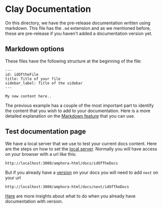 # Clay Documentation

On this directory, we have the pre-release documentation written using markdown. This file has the `.md` extension and as we mentioned before, these are pre-release if you haven't added a documentation version yet.

## Markdown options

These files have the following structure at the beginning of the file:

```
---
id: idOftheFile
title: Title of your file
sidebar_label: Title of the sidebar
---

My new content here..
```

The previous example has a couple of the most important part to identify the content that you wish to add to your documentation. Here is a more detailed explanation on the [Markdown feature](https://docusaurus.io/docs/en/doc-markdown) that you can use.

## Test documentation page

We have a local server that we use to test your current docs content. Here are the steps on how to set the [local server](https://github.com/clay/amphora-html/tree/master/website#run-the-local-server). Normally you will have access on your browser with a url like this:

`http://localhost:3000/amphora-html/docs/idOfTheDocs`

But if you already have a [version](https://github.com/clay/amphora-html/tree/master/website#versioning-the-code) on your docs you will need to add `next` on your url

`http://localhost:3000/amphora-html/docs/next/idOfTheDocs`

[Here](https://docusaurus.io/docs/en/versioning) are more insights about what to do when you already have documentation with version.
